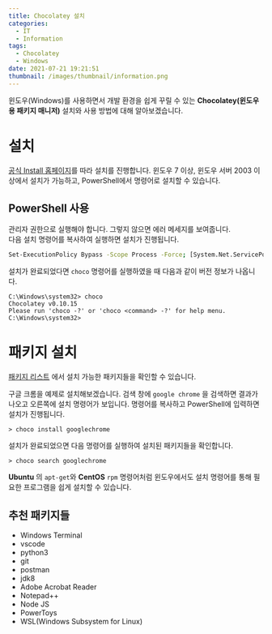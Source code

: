 ```yaml
---
title: Chocolatey 설치
categories:
  - IT
  - Information
tags:
  - Chocolatey
  - Windows
date: 2021-07-21 19:21:51
thumbnail: /images/thumbnail/information.png
---
```


윈도우(Windows)를 사용하면서 개발 환경을 쉽게 꾸릴 수 있는 **Chocolatey(윈도우용 패키지 매니저)** 설치와 사용 방법에 대해 알아보겠습니다.

# 설치

[공식 Install 홈페이지](https://chocolatey.org/install)를 따라 설치를 진행합니다.
윈도우 7 이상, 윈도우 서버 2003 이상에서 설치가 가능하고, PowerShell에서 명령어로 설치할 수 있습니다.

## PowerShell 사용

관리자 권한으로 실행해야 합니다. 그렇지 않으면 에러 메세지를 보여줍니다.<br>
다음 설치 명령어를 복사하여 실행하면 설치가 진행됩니다.

```bash
Set-ExecutionPolicy Bypass -Scope Process -Force; [System.Net.ServicePointManager]::SecurityProtocol = [System.Net.ServicePointManager]::SecurityProtocol -bor 3072; iex ((New-Object System.Net.WebClient).DownloadString('https://community.chocolatey.org/install.ps1'))
```

설치가 완료되었다면 `choco` 명령어를 실행하였을 때 다음과 같이 버전 정보가 나옵니다.

```shell
C:\Windows\system32> choco
Chocolatey v0.10.15
Please run 'choco -?' or 'choco <command> -?' for help menu.
C:\Windows\system32>
```

# 패키지 설치

[패키지 리스트](https://community.chocolatey.org/packages) 에서 설치 가능한 패키지들을 확인할 수 있습니다.<br>

구글 크롬을 예제로 설치해보겠습니다. 검색 창에 `google chrome` 을 검색하면 결과가 나오고 오른쪽에 설치 명령어가 보입니다. 명령어를 복사하고 PowerShell에 입력하면 설치가 진행됩니다.

```shell
> choco install googlechrome
```

설치가 완료되었으면 다음 명령어를 실행하여 설치된 패키지들을 확인합니다.

```shell
> choco search googlechrome
```

**Ubuntu** 의 `apt-get`와 **CentOS** `rpm` 명령어처럼 윈도우에서도 설치 명령어를 통해 필요한 프로그램을 쉽게 설치할 수 있습니다.

## 추천 패키지들

- Windows Terminal
- vscode
- python3
- git
- postman
- jdk8
- Adobe Acrobat Reader
- Notepad++
- Node JS
- PowerToys
- WSL(Windows Subsystem for Linux)
